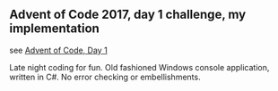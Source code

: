 ## Advent of Code 2017, day 1 challenge, my implementation

see [Advent of Code, Day 1](http://adventofcode.com/2017/day/1)

Late night coding for fun. Old fashioned Windows console application, written in C#. No error checking or embellishments.